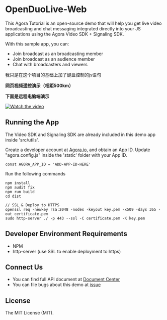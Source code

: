 
# OpenDuoLive-Web

This Agora Tutorial is an open-source demo that will help you get live video broadcasting and chat messaging integrated directly into your JS applications using the Agora Video SDK + Signaling SDK.

With this sample app, you can:

- Join broadcast as an broadcasting member
- Join broadcast as an audience member
- Chat with broadcasters and viewers

我只是在这个项目的基础上加了键盘控制的js语句

<b><strong>网页视频遥控演示（相距500km）</strong><p></p></b>
<p><strong><span>下面是远程电脑端演示</span></strong></p>
<p><a href="https://player.bilibili.com/player.html?aid=62053730&amp;cid=107876643&amp;page=1" rel="nofollow"><img src="https://github.com/RoachWZ/AI-in-RTC_ProgrammingChallenge/raw/master/ChallengeProject/Agora-Androidcar-v1.2/photo/bf.png" alt="Watch the video" style="max-width:100%;"></a></p>

## Running the App

The Video SDK and Signaling SDK are already included in this demo app inside 'src/utils'.

Create a developer account at [Agora.io](https://dashboard.agora.io/signin/), and obtain an App ID. Update "agora.config.js" inside the 'static' folder with your App ID.

```
const AGORA_APP_ID = 'ADD-APP-ID-HERE'
```

Run the following commands

```
npm install
npm audit fix
npm run build
cd dist

// SSL & Deploy to HTTPS
openssl req -newkey rsa:2048 -nodes -keyout key.pem -x509 -days 365 -out certificate.pem
sudo http-server ./ -p 443 --ssl -C certificate.pem -K key.pem
```

## Developer Environment Requirements
* NPM
* http-server (use SSL to enable deployment to https)

## Connect Us

- You can find full API document at [Document Center](https://docs.agora.io/en/)
- You can file bugs about this demo at [issue](https://github.com/AgoraIO/Advanced-Video/issues)

## License

The MIT License (MIT).

